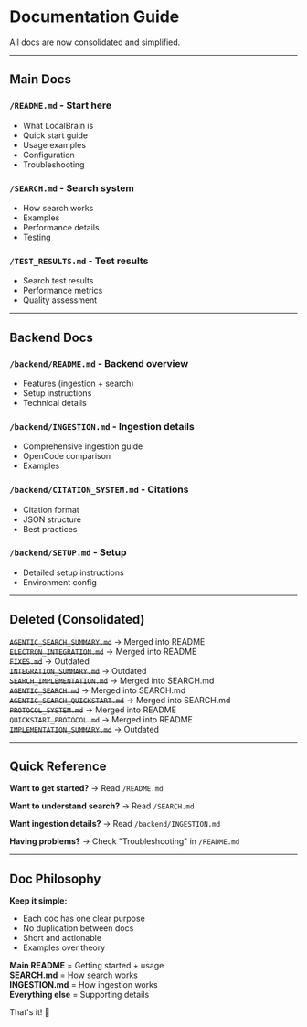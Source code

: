 # Documentation Guide

All docs are now consolidated and simplified.

---

## Main Docs

### `/README.md` - Start here
- What LocalBrain is
- Quick start guide
- Usage examples
- Configuration
- Troubleshooting

### `/SEARCH.md` - Search system
- How search works
- Examples
- Performance details
- Testing

### `/TEST_RESULTS.md` - Test results
- Search test results
- Performance metrics
- Quality assessment

---

## Backend Docs

### `/backend/README.md` - Backend overview
- Features (ingestion + search)
- Setup instructions
- Technical details

### `/backend/INGESTION.md` - Ingestion details
- Comprehensive ingestion guide
- OpenCode comparison
- Examples

### `/backend/CITATION_SYSTEM.md` - Citations
- Citation format
- JSON structure
- Best practices

### `/backend/SETUP.md` - Setup
- Detailed setup instructions
- Environment config

---

## Deleted (Consolidated)

~~`AGENTIC_SEARCH_SUMMARY.md`~~ → Merged into README  
~~`ELECTRON_INTEGRATION.md`~~ → Merged into README  
~~`FIXES.md`~~ → Outdated  
~~`INTEGRATION_SUMMARY.md`~~ → Outdated  
~~`SEARCH_IMPLEMENTATION.md`~~ → Merged into SEARCH.md  
~~`AGENTIC_SEARCH.md`~~ → Merged into SEARCH.md  
~~`AGENTIC_SEARCH_QUICKSTART.md`~~ → Merged into SEARCH.md  
~~`PROTOCOL_SYSTEM.md`~~ → Merged into README  
~~`QUICKSTART_PROTOCOL.md`~~ → Merged into README  
~~`IMPLEMENTATION_SUMMARY.md`~~ → Outdated  

---

## Quick Reference

**Want to get started?**
→ Read `/README.md`

**Want to understand search?**
→ Read `/SEARCH.md`

**Want ingestion details?**
→ Read `/backend/INGESTION.md`

**Having problems?**
→ Check "Troubleshooting" in `/README.md`

---

## Doc Philosophy

**Keep it simple:**
- Each doc has one clear purpose
- No duplication between docs
- Short and actionable
- Examples over theory

**Main README** = Getting started + usage  
**SEARCH.md** = How search works  
**INGESTION.md** = How ingestion works  
**Everything else** = Supporting details

That's it! 🚀
